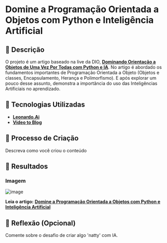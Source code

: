 # Domine a Programação Orientada a Objetos com Python e Inteligência Artificial

## 📒 Descrição
O projeto é um artigo baseado na live da DIO, [**Dominando Orientação a Objetos de Uma Vez Por Todas com Python e IA**](https://www.youtube.com/watch?v=3JQ-CF8lVwU). No artigo é abordado os fundamentos importantes de Programação Orientada a Objeto (Objetos e classes, Encapsulamento, Herança e Polimorfismo). E após explorar um pouco desse assunto, demonstra a importância do uso das Inteligências Artificiais no aprendizado. 

## 🤖 Tecnologias Utilizadas
- [**Leonardo.Ai**](https://leonardo.ai/)
- [**Video to Blog**](https://www.videotoblog.ai/?via=dante)

## 🧐 Processo de Criação
Descreva como você criou o conteúdo

## 🚀 Resultados
### Imagem
![image](https://github.com/luansilveira-dev/lab-natty-or-not/assets/107219254/3965129a-0a43-4674-bfa4-b3e0a091386b)

**Leia o artigo:** [**Domine a Programação Orientada a Objetos com Python e Inteligência Artificial**](https://www.dio.me/articles/domine-a-programacao-orientada-a-objetos-com-python-e-inteligencia-artificial)

## 💭 Reflexão (Opcional)
Comente sobre o desafio de criar algo 'natty' com IA.
